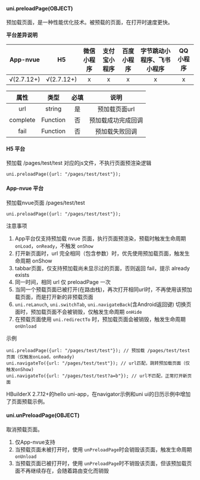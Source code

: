 #### uni.preloadPage(OBJECT)

预加载页面，是一种性能优化技术。被预载的页面，在打开时速度更快。

**平台差异说明**

|App-nvue|H5|微信小程序|支付宝小程序|百度小程序|字节跳动小程序、飞书小程序|QQ小程序|
|:-:|:-:|:-:|:-:|:-:|:-:|:-:|
|√(2.7.12+)|√(2.7.12+)|x|x|x|x|x|


|属性|类型|必填|说明|
|:-:|:-:|:-:|:-:|
|url|string|是|预加载页面url|
|complete|Function|否|预加载成功完成回调|
|fail|Function|否|预加载失败回调|


#### H5 平台

预加载 /pages/test/test 对应的js文件，不执行页面预渲染逻辑
```
uni.preloadPage({url: "/pages/test/test"});
```

#### App-nvue 平台

预加载nvue页面 /pages/test/test
```
uni.preloadPage({url: "/pages/test/test"});
```

注意事项
1. App平台仅支持预加载 nvue 页面，执行页面预渲染，预载时触发生命周期 `onLoad`，`onReady`，不触发 `onShow`
2. 打开新页面时，url 完全相同（包含参数）时，优先使用预加载页面，触发生命周期 onShow
3. tabbar页面，仅支持预加载尚未显示过的页面，否则返回 fail，提示 already exists
4. 同一时间，相同 url 仅 preloadPage 一次
5. 当同一个预载页面已被打开(在路由栈)，再次打开相同url时，不再使用该预加载页面，而是打开新的非预载页面
6. `uni.reLanuch`, `uni.switchTab`, `uni.navigateBack`(含Android返回键) 切换页面时，预加载页面不会被销毁，仅触发生命周期 `onHide`
7. 在预载页面使用 `uni.redirectTo` 时，预加载页面会被销毁，触发生命周期 `onUnload`

示例
```
uni.preloadPage({url: "/pages/test/test"}); // 预加载 /pages/test/test 页面（仅触发onLoad，onReady)
uni.navigateTo({url: "/pages/test/test"}); // url匹配，跳转预加载页面（仅触发onShow)
uni.navigateTo({url: "/pages/test/test?a=b"}); // url不匹配，正常打开新页面
```

HBuilderX 2.7.12+的hello uni-app，在navigator示例和uni ui的日历示例中增加了页面预载示例。

#### uni.unPreloadPage(OBJECT)

取消预载页面。

1. 仅App-nvue支持
2. 当预载页面未被打开时，使用 `unPreloadPage`时会销毁该页面，触发生命周期 `onUnload`
3. 当预载页面已被打开时，使用 `unPreloadPage`时不销毁该页面，但该预加载页面不再继续存在，会随着路由变化而销毁
